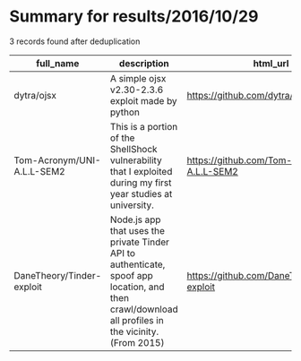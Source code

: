 
# Summary for results/2016/10/29
    
3 records found after deduplication

| full_name | description | html_url | matched_list | matched_count | pushed_at | size | stargazers_count | language | forks_count |
|----------------------------|-----------------------------------------------------------------------------------------------------------------------------------------------------|-----------------------------------------------|----------------|-----------------|---------------------------|--------|--------------------|------------|---------------|
| dytra/ojsx | A simple ojsx v2.30-2.3.6 exploit made by python | https://github.com/dytra/ojsx | ['exploit'] | 1 | 2016-10-29 13:41:41+00:00 | 2 | 2 | Python | 1 |
| Tom-Acronym/UNI-A.L.L-SEM2 | This is a portion of the ShellShock vulnerability that I exploited during my first year studies at university. | https://github.com/Tom-Acronym/UNI-A.L.L-SEM2 | ['exploit'] | 1 | 2016-10-29 16:30:04+00:00 | 0 | 0 | | 0 |
| DaneTheory/Tinder-exploit | Node.js app that uses the private Tinder API to authenticate, spoof app location, and then crawl/download all profiles in the vicinity. (From 2015) | https://github.com/DaneTheory/Tinder-exploit | ['exploit'] | 1 | 2016-10-29 01:25:26+00:00 | 4068 | 6 | JavaScript | 1 |
